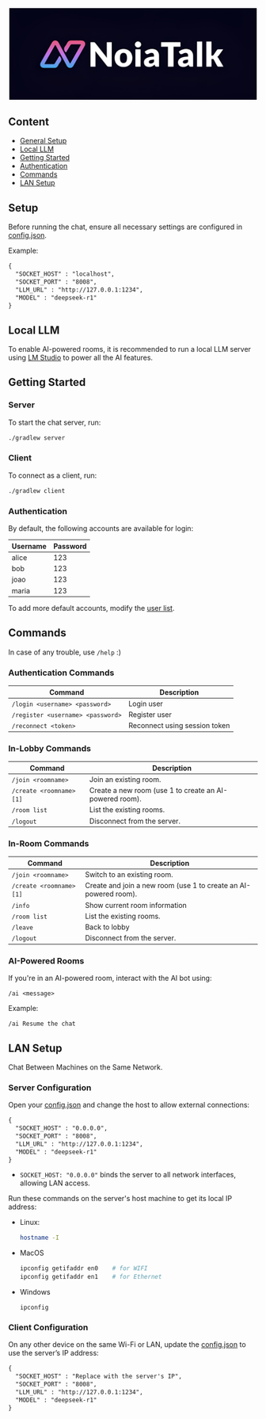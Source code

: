 
<div align="center">
    <img src="assets/noiatalk-logo.png" width="500">
</div>

## Content
- [General Setup](#setup)
- [Local LLM](#local-llm)
- [Getting Started](#getting-started)
- [Authentication](#authentication)
- [Commands](#commands)
- [LAN Setup](#lan-setup)

## Setup
Before running the chat, ensure all necessary settings are configured in [config.json](config.json). 

Example:

```
{
  "SOCKET_HOST" : "localhost",
  "SOCKET_PORT" : "8008",
  "LLM_URL" : "http://127.0.0.1:1234",
  "MODEL" : "deepseek-r1"
}
```

## Local LLM
To enable AI-powered rooms, it is recommended to run a local LLM server using [LM Studio](https://lmstudio.ai/) to power all the AI features.

## Getting Started
### Server
To start the chat server, run:
```bash
./gradlew server
```

### Client
To connect as a client, run:
```bash
./gradlew client
```

### Authentication
By default, the following accounts are available for login:

| Username | Password |
|----------|----------|
| alice    | 123      |
| bob      | 123      |
| joao     | 123      |
| maria    | 123      |

To add more default accounts, modify the [user list](config/users.cfg).

## Commands

In case of any trouble, use `/help` :)

### Authentication Commands
| Command                           | Description                   |
|-----------------------------------|-------------------------------|
| `/login <username> <password>`    | Login user                    |
| `/register <username> <password>` | Register user                 |
| `/reconnect <token>`              | Reconnect using session token |

### In-Lobby Commands
| Command                  | Description                                             |
|--------------------------|---------------------------------------------------------|
| `/join <roomname>`       | Join an existing room.                                  |
| `/create <roomname> [1]` | Create a new room (use 1 to create an AI-powered room). |
| `/room list`             | List the existing rooms.                                |
| `/logout`                | Disconnect from the server.                             |

### In-Room Commands
| Command                  | Description                                                      |
|--------------------------|------------------------------------------------------------------|
| `/join <roomname>`       | Switch to an existing room.                                      |
| `/create <roomname> [1]` | Create and join a new room (use 1 to create an AI-powered room). |
| `/info`                  | Show current room information                                    |
| `/room list`             | List the existing rooms.                                         |
| `/leave`                 | Back to lobby                                                    |
| `/logout`                | Disconnect from the server.                                      |



### AI-Powered Rooms
If you're in an AI-powered room, interact with the AI bot using:
```
/ai <message>
```
Example:
```
/ai Resume the chat
```


## LAN Setup
Chat Between Machines on the Same Network.

### Server Configuration
Open your [config.json](config.json) and change the host to allow external connections:

```
{
  "SOCKET_HOST" : "0.0.0.0",
  "SOCKET_PORT" : "8008",
  "LLM_URL" : "http://127.0.0.1:1234",
  "MODEL" : "deepseek-r1"
}
```

- `SOCKET_HOST: "0.0.0.0"` binds the server to all network interfaces, allowing LAN access.

Run these commands on the server's host machine to get its local IP address:
- Linux:
    ```bash
    hostname -I
    ```

- MacOS
    ```bash
    ipconfig getifaddr en0    # for WIFI
    ipconfig getifaddr en1    # for Ethernet
    ```

- Windows
    ```shell
    ipconfig
    ```

### Client Configuration
On any other device on the same Wi-Fi or LAN, update the [config.json](config.json) to use the server’s IP address:

```
{
  "SOCKET_HOST" : "Replace with the server's IP",
  "SOCKET_PORT" : "8008",
  "LLM_URL" : "http://127.0.0.1:1234",
  "MODEL" : "deepseek-r1"
}
```

